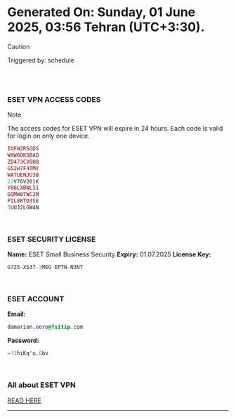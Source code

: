 # Generated On: Sunday, 01 June 2025, 03:56 Tehran (UTC+3:30).

> [!CAUTION]
> Triggered by: schedule

<br><br>

### ESET VPN ACCESS CODES

> [!NOTE]
> The access codes for ESET VPN will expire in 24 hours.
> Each code is valid for login on only one device.

```ruby
IOFWZR5GDS
WXW6DK5BAO
ZD473CV8H8
G52H7F4TMY
WATUENJU3B
22V76V201K
Y86LXBNL51
GQMW8TWC2M
PIL8RTD3SE
5UUJ2LGW4N
```

<br>

### ESET SECURITY LICENSE

**Name:** ESET Small Business Security
**Expiry:** 01.07.2025
**License Key:**

```POV-Ray SDL
G725-XS37-3MEG-EPTN-N3NT
```

<br>

### ESET ACCOUNT

**Email:**

```CSS
damarion.eero@fsitip.com
```

**Password:**

```POV-Ray SDL
=!2hiKq'u,&bv
```

<br>

### All about ESET VPN

[READ HERE](https://t.me/F_NiREvil/2113)

---

<br><br>

